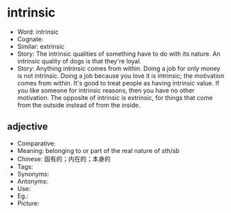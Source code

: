 # intrinsic

- Word: intrinsic
- Cognate: 
- Similar: extrinsic
- Story: The intrinsic qualities of something have to do with its nature. An intrinsic quality of dogs is that they're loyal.
- Story: Anything intrinsic comes from within. Doing a job for only money is not intrinsic. Doing a job because you love it is intrinsic; the motivation comes from within. It's good to treat people as having intrinsic value. If you like someone for intrinsic reasons, then you have no other motivation. The opposite of intrinsic is extrinsic, for things that come from the outside instead of from the inside.

## adjective

- Comparative: 
- Meaning: belonging to or part of the real nature of sth/sb
- Chinese: 固有的；内在的；本身的
- Tags: 
- Synonyms: 
- Antonyms: 
- Use: 
- Eg.: 
- Picture: 

